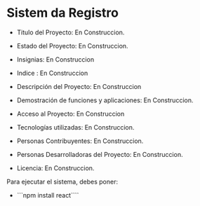 <h1> Sistem da Registro</h1>

- Titulo del Proyecto: En Construccion.
  
- Estado del Proyecto: En Construccion.
  
- Insignias: En Construccion

- Indice : En Construccion

- Descripción del Proyecto: En Construccion

- Demostración de funciones y aplicaciones: En Construccion.

- Acceso al Proyecto: En Construccion

- Tecnologías utilizadas: En Construccion.

- Personas Contribuyentes: En Construccion.

- Personas Desarrolladoras del Proyecto: En Construccion.

- Licencia: En Construccion.

  

Para ejecutar el sistema, debes poner:

- ```npm install react````
